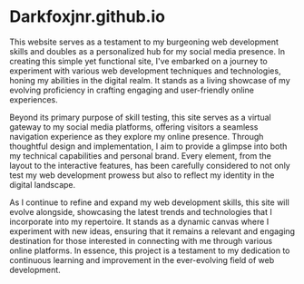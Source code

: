 # Darkfoxjnr.github.io

This website serves as a testament to my burgeoning web development skills and doubles as a personalized hub for my social media presence. In creating this simple yet functional site, I've embarked on a journey to experiment with various web development techniques and technologies, honing my abilities in the digital realm. It stands as a living showcase of my evolving proficiency in crafting engaging and user-friendly online experiences.

Beyond its primary purpose of skill testing, this site serves as a virtual gateway to my social media platforms, offering visitors a seamless navigation experience as they explore my online presence. Through thoughtful design and implementation, I aim to provide a glimpse into both my technical capabilities and personal brand. Every element, from the layout to the interactive features, has been carefully considered to not only test my web development prowess but also to reflect my identity in the digital landscape.

As I continue to refine and expand my web development skills, this site will evolve alongside, showcasing the latest trends and technologies that I incorporate into my repertoire. It stands as a dynamic canvas where I experiment with new ideas, ensuring that it remains a relevant and engaging destination for those interested in connecting with me through various online platforms. In essence, this project is a testament to my dedication to continuous learning and improvement in the ever-evolving field of web development.
